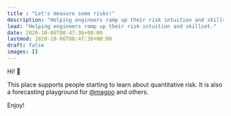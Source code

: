 ```yaml
---
title : "Let's measure some risks!"
description: "Helping engineers ramp up their risk intuition and skillset."
lead: "Helping engineers ramp up their risk intuition and skillset."
date: 2020-10-06T08:47:36+00:00
lastmod: 2020-10-06T08:47:36+00:00
draft: false
images: []
---
```


Hi! 👋 

This place supports people starting to learn about quantitative risk. It is also a forecasting playground for [@magoo](https://www.twitter.com/magoo) and others.  

Enjoy!